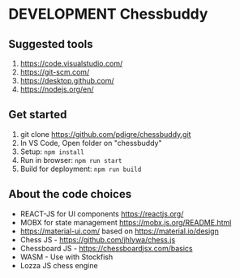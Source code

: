 # DEVELOPMENT Chessbuddy

## Suggested tools

1. https://code.visualstudio.com/
2. https://git-scm.com/
3. https://desktop.github.com/
4. https://nodejs.org/en/

## Get started

1. git clone https://github.com/pdigre/chessbuddy.git
2. In VS Code, Open folder on "chessbuddy"
3. Setup: `npm install`
4. Run in browser: `npm run start`
5. Build for deployment: `npm run build`

## About the code choices
* REACT-JS for UI components https://reactjs.org/
* MOBX for state management https://mobx.js.org/README.html
* https://material-ui.com/ based on https://material.io/design
* Chess JS - https://github.com/jhlywa/chess.js
* Chessboard JS - https://chessboardjsx.com/basics
* WASM - Use with Stockfish
* Lozza JS chess engine


